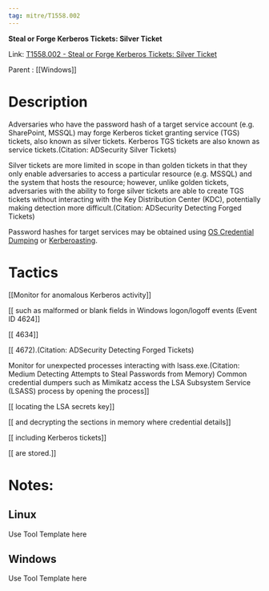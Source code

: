 ```yaml
---
tag: mitre/T1558.002
---
```


**Steal or Forge Kerberos Tickets: Silver Ticket**

Link: [T1558.002 - Steal or Forge Kerberos Tickets: Silver Ticket](https://attack.mitre.org/techniques/T1558/002)

Parent : [[Windows]]


# Description

Adversaries who have the password hash of a target service account (e.g. SharePoint, MSSQL) may forge Kerberos ticket granting service (TGS) tickets, also known as silver tickets. Kerberos TGS tickets are also known as service tickets.(Citation: ADSecurity Silver Tickets)

Silver tickets are more limited in scope in than golden tickets in that they only enable adversaries to access a particular resource (e.g. MSSQL) and the system that hosts the resource; however, unlike golden tickets, adversaries with the ability to forge silver tickets are able to create TGS tickets without interacting with the Key Distribution Center (KDC), potentially making detection more difficult.(Citation: ADSecurity Detecting Forged Tickets)

Password hashes for target services may be obtained using [OS Credential Dumping](https://attack.mitre.org/techniques/T1003) or [Kerberoasting](https://attack.mitre.org/techniques/T1558/003).

# Tactics


[[Monitor for anomalous Kerberos activity]]

[[ such as malformed or blank fields in Windows logon/logoff events (Event ID 4624]]

[[ 4634]]

[[ 4672).(Citation: ADSecurity Detecting Forged Tickets) 

Monitor for unexpected processes interacting with lsass.exe.(Citation: Medium Detecting Attempts to Steal Passwords from Memory) Common credential dumpers such as Mimikatz access the LSA Subsystem Service (LSASS) process by opening the process]]

[[ locating the LSA secrets key]]

[[ and decrypting the sections in memory where credential details]]

[[ including Kerberos tickets]]

[[ are stored.]]


# Notes:

## Linux

Use Tool Template here

## Windows

Use Tool Template here